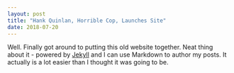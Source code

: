 ```yaml
---
layout: post
title: "Hank Quinlan, Horrible Cop, Launches Site"
date: 2018-07-20
---
```


Well. Finally got around to putting this old website together. Neat thing about it - powered by [Jekyll](http://jekyllrb.com) and I can use Markdown to author my posts. It actually is a lot easier than I thought it was going to be.

